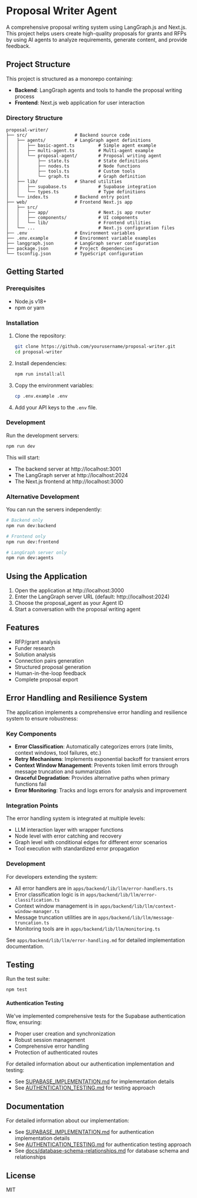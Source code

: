 # Proposal Writer Agent

A comprehensive proposal writing system using LangGraph.js and Next.js. This project helps users create high-quality proposals for grants and RFPs by using AI agents to analyze requirements, generate content, and provide feedback.

## Project Structure

This project is structured as a monorepo containing:

- **Backend**: LangGraph agents and tools to handle the proposal writing process
- **Frontend**: Next.js web application for user interaction

### Directory Structure

```
proposal-writer/
├── src/                  # Backend source code
│   ├── agents/           # LangGraph agent definitions
│   │   ├── basic-agent.ts         # Simple agent example
│   │   ├── multi-agent.ts         # Multi-agent example
│   │   └── proposal-agent/        # Proposal writing agent
│   │       ├── state.ts           # State definitions
│   │       ├── nodes.ts           # Node functions
│   │       ├── tools.ts           # Custom tools
│   │       └── graph.ts           # Graph definition
│   ├── lib/              # Shared utilities
│   │   ├── supabase.ts            # Supabase integration
│   │   └── types.ts               # Type definitions
│   └── index.ts          # Backend entry point
├── web/                  # Frontend Next.js app
│   ├── src/
│   │   ├── app/                   # Next.js app router
│   │   ├── components/            # UI components
│   │   └── lib/                   # Frontend utilities
│   └── ...                        # Next.js configuration files
├── .env                  # Environment variables
├── .env.example          # Environment variable examples
├── langgraph.json        # LangGraph server configuration
├── package.json          # Project dependencies
└── tsconfig.json         # TypeScript configuration
```

## Getting Started

### Prerequisites

- Node.js v18+
- npm or yarn

### Installation

1. Clone the repository:

   ```bash
   git clone https://github.com/yourusername/proposal-writer.git
   cd proposal-writer
   ```

2. Install dependencies:

   ```bash
   npm run install:all
   ```

3. Copy the environment variables:

   ```bash
   cp .env.example .env
   ```

4. Add your API keys to the `.env` file.

### Development

Run the development servers:

```bash
npm run dev
```

This will start:

- The backend server at http://localhost:3001
- The LangGraph server at http://localhost:2024
- The Next.js frontend at http://localhost:3000

### Alternative Development

You can run the servers independently:

```bash
# Backend only
npm run dev:backend

# Frontend only
npm run dev:frontend

# LangGraph server only
npm run dev:agents
```

## Using the Application

1. Open the application at http://localhost:3000
2. Enter the LangGraph server URL (default: http://localhost:2024)
3. Choose the proposal_agent as your Agent ID
4. Start a conversation with the proposal writing agent

## Features

- RFP/grant analysis
- Funder research
- Solution analysis
- Connection pairs generation
- Structured proposal generation
- Human-in-the-loop feedback
- Complete proposal export

## Error Handling and Resilience System

The application implements a comprehensive error handling and resilience system to ensure robustness:

### Key Components

- **Error Classification**: Automatically categorizes errors (rate limits, context windows, tool failures, etc.)
- **Retry Mechanisms**: Implements exponential backoff for transient errors
- **Context Window Management**: Prevents token limit errors through message truncation and summarization
- **Graceful Degradation**: Provides alternative paths when primary functions fail
- **Error Monitoring**: Tracks and logs errors for analysis and improvement

### Integration Points

The error handling system is integrated at multiple levels:

- LLM interaction layer with wrapper functions
- Node level with error catching and recovery
- Graph level with conditional edges for different error scenarios
- Tool execution with standardized error propagation

### Development

For developers extending the system:

- All error handlers are in `apps/backend/lib/llm/error-handlers.ts`
- Error classification logic is in `apps/backend/lib/llm/error-classification.ts`
- Context window management is in `apps/backend/lib/llm/context-window-manager.ts`
- Message truncation utilities are in `apps/backend/lib/llm/message-truncation.ts`
- Monitoring tools are in `apps/backend/lib/llm/monitoring.ts`

See `apps/backend/lib/llm/error-handling.md` for detailed implementation documentation.

## Testing

Run the test suite:

```bash
npm test
```

#### Authentication Testing

We've implemented comprehensive tests for the Supabase authentication flow, ensuring:

- Proper user creation and synchronization
- Robust session management
- Comprehensive error handling
- Protection of authenticated routes

For detailed information about our authentication implementation and testing:

- See [SUPABASE_IMPLEMENTATION.md](./SUPABASE_IMPLEMENTATION.md) for implementation details
- See [AUTHENTICATION_TESTING.md](./AUTHENTICATION_TESTING.md) for testing approach

## Documentation

For detailed information about our implementation:

- See [SUPABASE_IMPLEMENTATION.md](./SUPABASE_IMPLEMENTATION.md) for authentication implementation details
- See [AUTHENTICATION_TESTING.md](./AUTHENTICATION_TESTING.md) for authentication testing approach
- See [docs/database-schema-relationships.md](./docs/database-schema-relationships.md) for database schema and relationships

## License

MIT
